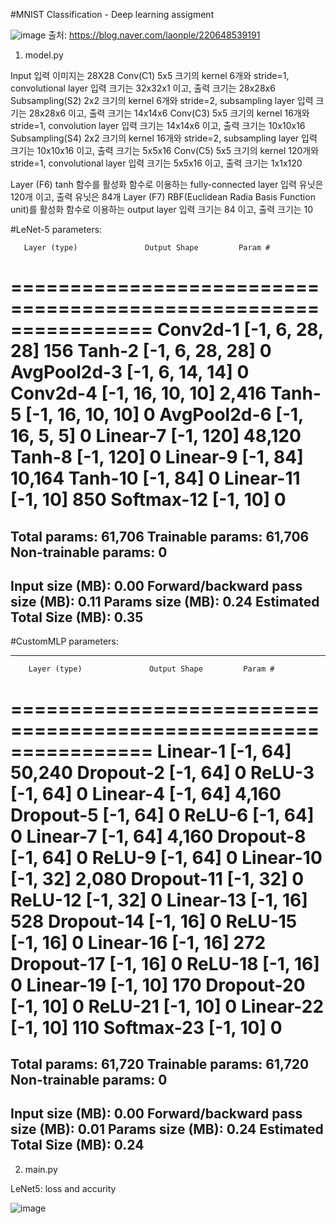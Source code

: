 #MNIST Classification - Deep learning assigment 

![image](https://github.com/undraa0309/DL/assets/133347765/19b4f748-91be-431f-95cd-aa59c691ebd7)
출처: https://blog.naver.com/laonple/220648539191

1. model.py


Input 입력 이미지는 28X28
Conv(C1)
5x5 크기의 kernel 6개와 stride=1, convolutional layer
입력 크기는 32x32x1 이고, 출력 크기는 28x28x6
Subsampling(S2)
2x2 크기의 kernel 6개와 stride=2, subsampling layer
입력 크기는 28x28x6 이고, 출력 크기는 14x14x6
Conv(C3)
5x5 크기의 kernel 16개와 stride=1, convolution layer
입력 크기는 14x14x6 이고, 출력 크기는 10x10x16
Subsampling(S4)
2x2 크기의 kernel 16개와 stride=2, subsampling layer
입력 크기는 10x10x16 이고, 출력 크기는 5x5x16
Conv(C5)
5x5 크기의 kernel 120개와 stride=1, convolutional layer
입력 크기는 5x5x16 이고, 출력 크기는 1x1x120

Layer (F6)
tanh 함수를 활성화 함수로 이용하는 fully-connected layer
입력 유닛은 120개 이고, 출력 유닛은 84개
Layer (F7)
RBF(Euclidean Radia Basis Function unit)를 활성화 함수로 이용하는 output layer
입력 크기는 84 이고, 출력 크기는 10


#LeNet-5 parameters:

       Layer (type)               Output Shape         Param #
================================================================
            Conv2d-1            [-1, 6, 28, 28]             156
              Tanh-2            [-1, 6, 28, 28]               0
         AvgPool2d-3            [-1, 6, 14, 14]               0
            Conv2d-4           [-1, 16, 10, 10]           2,416
              Tanh-5           [-1, 16, 10, 10]               0
         AvgPool2d-6             [-1, 16, 5, 5]               0
            Linear-7                  [-1, 120]          48,120
              Tanh-8                  [-1, 120]               0
            Linear-9                   [-1, 84]          10,164
             Tanh-10                   [-1, 84]               0
           Linear-11                   [-1, 10]             850
          Softmax-12                   [-1, 10]               0
================================================================
Total params: 61,706
Trainable params: 61,706
Non-trainable params: 0
----------------------------------------------------------------
Input size (MB): 0.00
Forward/backward pass size (MB): 0.11
Params size (MB): 0.24
Estimated Total Size (MB): 0.35
----------------------------------------------------------------

#CustomMLP parameters:

----------------------------------------------------------------
        Layer (type)               Output Shape         Param #
================================================================
            Linear-1                   [-1, 64]          50,240
           Dropout-2                   [-1, 64]               0
              ReLU-3                   [-1, 64]               0
            Linear-4                   [-1, 64]           4,160
           Dropout-5                   [-1, 64]               0
              ReLU-6                   [-1, 64]               0
            Linear-7                   [-1, 64]           4,160
           Dropout-8                   [-1, 64]               0
              ReLU-9                   [-1, 64]               0
           Linear-10                   [-1, 32]           2,080
          Dropout-11                   [-1, 32]               0
             ReLU-12                   [-1, 32]               0
           Linear-13                   [-1, 16]             528
          Dropout-14                   [-1, 16]               0
             ReLU-15                   [-1, 16]               0
           Linear-16                   [-1, 16]             272
          Dropout-17                   [-1, 16]               0
             ReLU-18                   [-1, 16]               0
           Linear-19                   [-1, 10]             170
          Dropout-20                   [-1, 10]               0
             ReLU-21                   [-1, 10]               0
           Linear-22                   [-1, 10]             110
          Softmax-23                   [-1, 10]               0
================================================================
Total params: 61,720
Trainable params: 61,720
Non-trainable params: 0
----------------------------------------------------------------
Input size (MB): 0.00
Forward/backward pass size (MB): 0.01
Params size (MB): 0.24
Estimated Total Size (MB): 0.24
----------------------------------------------------------------



2. main.py

LeNet5: loss and accurity 

![image](https://github.com/undraa0309/DL/assets/133347765/a701c860-c490-473a-a3e3-589d89cbe409)



















